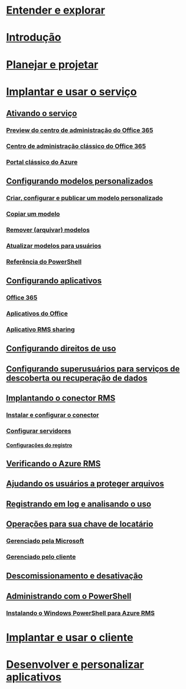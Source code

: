 # [Entender e explorar](/rights-management/understand-explore/azure-rights-management)
# [Introdução](/rights-management/get-started/requirements-azure-rms)
# [Planejar e projetar](/rights-management/plan-design/deployment-roadmap)
# [Implantar e usar o serviço](activate-service.md)
## [Ativando o serviço](activate-service.md)
### [Preview do centro de administração do Office 365](activate-office365-preview.md)
### [Centro de administração clássico do Office 365](activate-office365-classic.md)
### [Portal clássico do Azure](activate-azure-classic.md)
## [Configurando modelos personalizados](configure-custom-templates.md)
### [Criar, configurar e publicar um modelo personalizado](create-template.md) 
### [Copiar um modelo](copy-template.md)
### [Remover (arquivar) modelos](remove-template.md) 
### [Atualizar modelos para usuários](refresh-templates.md)
### [Referência do PowerShell](configure-templates-with-powershell.md)
## [Configurando aplicativos](configure-applications.md)
### [Office 365](configure-office365.md)
### [Aplicativos do Office](configure-office-apps.md)
### [Aplicativo RMS sharing](configure-sharing-app.md)
## [Configurando direitos de uso](configure-usage-rights.md)
## [Configurando superusuários para serviços de descoberta ou recuperação de dados](configure-super-users.md)
## [Implantando o conector RMS](deploy-rms-connector.md)
### [Instalar e configurar o conector](install-configure-rms-connector.md)
### [Configurar servidores](configure-servers-rms-connector.md)
#### [Configurações do registro](rms-connector-registry-settings.md)
## [Verificando o Azure RMS](verify.md)
## [Ajudando os usuários a proteger arquivos](help-users.md)
## [Registrando em log e analisando o uso](log-analyze-usage.md)
## [Operações para sua chave de locatário](operations-tenant-key.md)
### [Gerenciado pela Microsoft](operations-microsoft-managed-tenant-key.md)
### [Gerenciado pelo cliente](operations-customer-managed-tenant-key.md)
## [Descomissionamento e desativação](decommission-deactivate.md)
## [Administrando com o PowerShell](administer-powershell.md)
### [Instalando o Windows PowerShell para Azure RMS](install-powershell.md)
# [Implantar e usar o cliente](/rights-management/rms-client/use-client)
# [Desenvolver e personalizar aplicativos](/rights-management/develop/developers-guide)


<!--HONumber=Apr16_HO4-->


